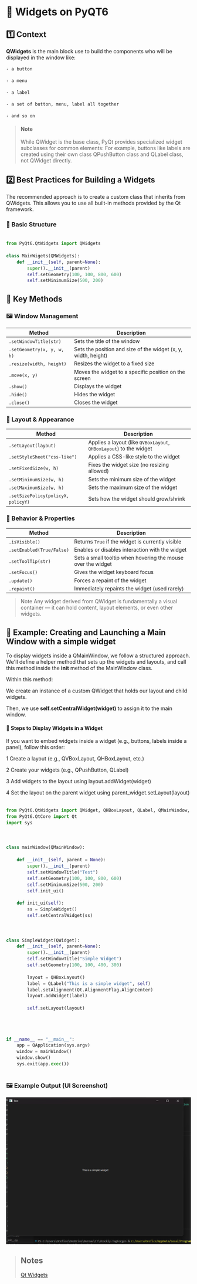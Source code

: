 # 🧱 Widgets on PyQT6

## 1️⃣ Context
**QWidgets** is the main block use to build the components who will be displayed in the window like:

    - a button

    - a menu
    
    - a label
    
    - a set of button, menu, label all together
    
    - and so on


> #### Note
>While QWidget is the base class, PyQt provides specialized widget subclasses for common elements:
>For example, buttons like labels are created using their own class QPushButton class and QLabel class, not QWidget directly.

## 2️⃣ Best Practices for Building a Widgets

The recommended approach is to create a custom class that inherits from QWidgets. This allows you to use all built-in methods provided by the Qt framework.


### 🧱 Basic Structure
```python

from PyQt6.QtWidgets import QWidgets

class MainWigets(QMWidgets):
    def __init__(self, parent=None):
        super().__init__(parent)
        self.setGeometry(100, 100, 800, 600)
        self.setMinimumSize(500, 200)

```
## 🔧 Key Methods


### 🖼️ Window Management
| Method                     | Description                                                    |
| -------------------------- | -------------------------------------------------------------- |
| `.setWindowTitle(str)`     | Sets the title of the window                                   |
| `.setGeometry(x, y, w, h)` | Sets the position and size of the widget (x, y, width, height) |
| `.resize(width, height)`   | Resizes the widget to a fixed size                             |
| `.move(x, y)`              | Moves the widget to a specific position on the screen          |
| `.show()`                  | Displays the widget                                            |
| `.hide()`                  | Hides the widget                                               |
| `.close()`                 | Closes the widget                                              |

### 📐 Layout & Appearance


| Method                             | Description                                                        |
| ---------------------------------- | ------------------------------------------------------------------ |
| `.setLayout(layout)`               | Applies a layout (like `QVBoxLayout`, `QHBoxLayout`) to the widget |
| `.setStyleSheet("css-like")`       | Applies a CSS-like style to the widget                             |
| `.setFixedSize(w, h)`              | Fixes the widget size (no resizing allowed)                        |
| `.setMinimumSize(w, h)`            | Sets the minimum size of the widget                                |
| `.setMaximumSize(w, h)`            | Sets the maximum size of the widget                                |
| `.setSizePolicy(policyX, policyY)` | Sets how the widget should grow/shrink                             |

### 🧠 Behavior & Properties

| Method                    | Description                                                  |
| ------------------------- | ------------------------------------------------------------ |
| `.isVisible()`            | Returns `True` if the widget is currently visible            |
| `.setEnabled(True/False)` | Enables or disables interaction with the widget              |
| `.setToolTip(str)`        | Sets a small tooltip when hovering the mouse over the widget |
| `.setFocus()`             | Gives the widget keyboard focus                              |
| `.update()`               | Forces a repaint of the widget                               |
| `.repaint()`              | Immediately repaints the widget (used rarely)                |

> Note
>Any widget derived from QWidget is fundamentally a visual container — it can hold content, layout elements, or even other widgets.

## 🧪 Example: Creating and Launching a Main Window with a simple widget


To display widgets inside a QMainWindow, we follow a structured approach. We'll define a helper method that sets up the widgets and layouts, and call this method inside the __init__ method of the MainWindow class.

Within this method:

We create an instance of a custom QWidget that holds our layout and child widgets.

Then, we use **self.setCentralWidget(widget)** to assign it to the main window.

#### 🔧 Steps to Display Widgets in a Widget
If you want to embed widgets inside a widget (e.g., buttons, labels inside a panel), follow this order:

1 Create a layout (e.g., QVBoxLayout, QHBoxLayout, etc.)

2 Create your widgets (e.g., QPushButton, QLabel)

3 Add widgets to the layout using layout.addWidget(widget)

4 Set the layout on the parent widget using parent_widget.setLayout(layout)

```python

from PyQt6.QtWidgets import QWidget, QHBoxLayout, QLabel, QMainWindow, QApplication
from PyQt6.QtCore import Qt
import sys



class mainWindow(QMainWindow):

    def __init__(self, parent = None):
        super().__init__(parent)
        self.setWindowTitle("Test")
        self.setGeometry(100, 100, 800, 600)
        self.setMinimumSize(500, 200)
        self.init_ui()

    def init_ui(self):
        ss = SimpleWidget()
        self.setCentralWidget(ss)



class SimpleWidget(QWidget):
    def __init__(self, parent=None):
        super().__init__(parent)
        self.setWindowTitle("Simple Widget")
        self.setGeometry(100, 100, 400, 300)

        layout = QHBoxLayout()
        label = QLabel("This is a simple widget", self)
        label.setAlignment(Qt.AlignmentFlag.AlignCenter)
        layout.addWidget(label)

        self.setLayout(layout)




if __name__ == "__main__":
    app = QApplication(sys.argv)
    window = mainWindow()
    window.show()
    sys.exit(app.exec())



```
### 🖼️ Example Output (UI Screenshot)
<div align="center"> 
<img src="assets_docs\Qt_Widgets.png" alt="Qt Main Window Example" width="600"> 
</div>





> ## Notes
> [Qt Widgets](https://doc.qt.io/qtforpython-6/PySide6/QtWidgets/QWidget.html)